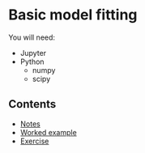 # Basic model fitting

You will need:
* Jupyter
* Python
    * numpy
    * scipy

## Contents

* [Notes](notes.ipynb)
* [Worked example](example.ipynb)
* [Exercise](exercise.ipynb)
